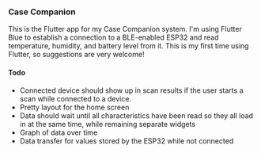 ### Case Companion

This is the Flutter app for my Case Companion system.
I'm using Flutter Blue to establish a connection to a BLE-enabled ESP32 and read temperature, humidity, and battery level from it.
This is my first time using Flutter, so suggestions are very welcome!

#### Todo
* Connected device should show up in scan results if the user starts a scan while connected to a device.
* Pretty layout for the home screen
* Data should wait until all characteristics have been read so they all load in at the same time, while remaining separate widgets
* Graph of data over time
* Data transfer for values stored by the ESP32 while not connected